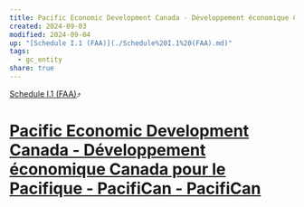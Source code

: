```yaml
---
title: Pacific Economic Development Canada - Développement économique Canada pour le Pacifique - PacifiCan - PacifiCan
created: 2024-09-03
modified: 2024-09-04
up: "[Schedule I.1 (FAA)](./Schedule%20I.1%20(FAA).md)"
tags:
  - gc_entity
share: true
---
```

[Schedule I.1 (FAA)](./Schedule%20I.1%20(FAA).md)⤴️
# [Pacific Economic Development Canada - Développement économique Canada pour le Pacifique - PacifiCan - PacifiCan](Pacific%20Economic%20Development%20Canada%20-%20D%C3%A9veloppement%20%C3%A9conomique%20Canada%20pour%20le%20Pacifique%20-%20PacifiCan%20-%20PacifiCan.md)
